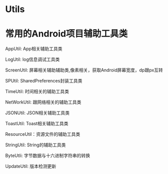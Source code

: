 # Utils
# 常用的Android项目辅助工具类

  AppUtil:      App相关辅助工具类
  
  LogUtil:      log信息调试工具类
  
  ScreenUtil:   屏幕相关辅助辅助类,像素相关，获取Android屏幕宽度，dp跟px互转
  
  SPUtil:       SharedPreferences封装工具类
  
  TimeUtil:     时间相关的辅助工具类

  NetWorkUtil:  跟网络相关的辅助工具类

  JSONUtil:     JSON相关辅助工具类
  
  ToastUtil:    Toast相关辅助工具类
  
  ResourceUtil：资源文件的辅助工具类
  
  StringUtil:   String的辅助工具类
  
  ByteUtli:     字节数据与十六进制字符串的转换
  
  UpdateUtil:   版本检测更新
